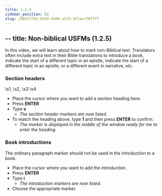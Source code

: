 ```yaml
---
title: 1.2.5
sidebar_position: 62
slug: /902f271e-6543-4260-a275-3f1accf9f7f7
---
```




## -- title: Non-biblical USFMs (1.2.5)


In this video, we will learn about how to mark non-Biblical text. Translators often include extra text in their Bible translations to introduce a book, indicate the start of a different topic in an epistle, indicate the start of a different topic in an epistle, or a different event in narrative, etc.


### Section headers


\s1, \s2, \s3 \s4

- Place the cursor where you want to add a section heading here.
- Press **ENTER**
- Type **s**
	- _The section header markers are now listed_.
- To match the heading above, type **1** and then press **ENTER** to confirm.
	- _The marker is displayed in the middle of the window ready for me to enter the heading_.

### Book introductions


The ordinary paragraph marker should not be used in the introduction to a book.

- Place the cursor where you want to add the introduction.
- Press **ENTER**
- Type **i**
	- _The introduction markers are now listed_.
- Choose the appropriate marker.
